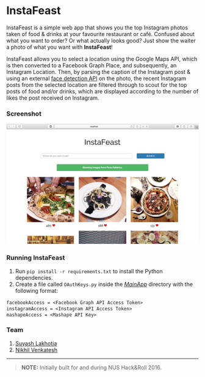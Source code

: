 # InstaFeast

InstaFeast is a simple web app that shows you the top Instagram photos taken of food & drinks at your favourite restaurant or café. Confused about what you want to order? Or what actually looks good? Just show the waiter a photo of what you want with **InstaFeast**!

InstaFeast allows you to select a location using the Google Maps API, which is then converted to a Facebook Graph Place, and subsequently, an Instagram Location. Then, by parsing the caption of the Instagram post & using an external [face detection API](https://market.mashape.com/apicloud/facerect#!documentation) on the photo, the recent Instagram posts from the selected location are filtered through to scout for the top posts of food and/or drinks, which are displayed according to the number of likes the post received on Instagram.

### Screenshot

![Screenshot](/Screenshots/InstaFeast1.JPG)

### Running InstaFeast

1. Run `pip install -r requirements.txt` to install the Python dependencies.
2. Create a file called `OAuthKeys.py` inside the *[MainApp](/MainApp/)* directory with the following format:
```
facebookAccess = <Facebook Graph API Access Token>
instagramAccess = <Instagram API Access Token>
mashapeAccess = <Mashape API Key>
```

### Team

1. [Suyash Lakhotia](https://github.com/SuyashLakhotia)
2. [Nikhil Venkatesh](https://github.com/nikv96)

---

> **NOTE:** Initially built for and during NUS Hack&Roll 2016.
